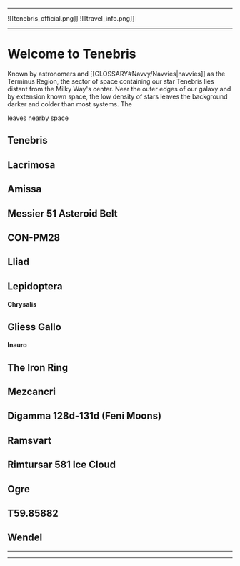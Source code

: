 
--- 

![[tenebris_official.png]]
![[travel_info.png]]

--- 

# Welcome to Tenebris

Known by astronomers and [[GLOSSARY#Navvy/Navvies|navvies]] as the Terminus Region, the sector of space containing our star Tenebris lies distant from the Milky Way's center. Near the outer edges of our galaxy and by extension known space, the low density of stars leaves the background darker and colder than most systems. The 

leaves nearby space


## Tenebris


## Lacrimosa


## Amissa


## Messier 51 Asteroid Belt

## CON-PM28

## Lliad

## Lepidoptera

#### Chrysalis

## Gliess Gallo

#### Inauro

## The Iron Ring

## Mezcancri

## Digamma 128d-131d (Feni Moons)

## Ramsvart

## Rimtursar 581 Ice Cloud

## Ogre

## T59.85882

## Wendel


---
---
